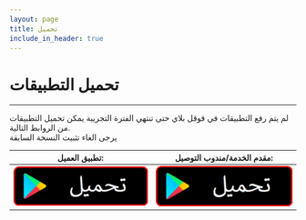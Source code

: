 ```yaml
---
layout: page
title: تحميل
include_in_header: true
---
```


# تحميل التطبيقات
-----
لم يتم رفع التطبيقات في قوقل بلاي حتى تنتهي الفترة التجريبة يمكن تحميل التطبيقات من الروابط التالية.
<br>
يرجى الغاء تثبيت النسخة السابقة


| **تطبيق العميل:**  | **مقدم الخدمة/مندوب التوصيل:**   |
| ------------- | ------------- |
| [![google-play-badge](/assets/playstore.png)](/apps/ersal.apk)  | [![google-play-badge](/assets/playstore.png)](/apps/ersal.apk)  |


